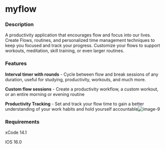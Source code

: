 # myflow

### Description

A productivity application that encourages flow and focus into our lives. Create Flows, routines, 
and personalized time management techniques to keep you focused and track your progress. 
Customize your flows to support workouts, meditation, skill training, or even larger routines.


### Features

**Interval timer with rounds** - Cycle between flow and break sessions of any duration, useful for studying, productivity, workouts, and much more.

**Custom flow sessions** - Create a productivity workflow, a custom workout, or an entire morning or evening routine

**Productivity Tracking** - Set and track your flow time to gain a better understanding of your work habits and hold yourself accountable![image-9](https://user-images.githubusercontent.com/89711518/204119228-8908c606-4cf6-4e8c-be2b-0fe17cb7176a.png)


### Requirements
xCode 14.1

IOS 16.0
